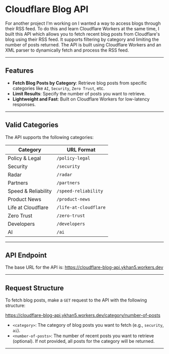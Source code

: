 # Cloudflare Blog API

For another project I'm working on I wanted a way to access blogs through their RSS feed. To do this and learn Cloudflare Workers at the same time, I built this API which allows you to fetch recent blog posts from Cloudflare's blog using their RSS feed. It supports filtering by category and limiting the number of posts returned. The API is built using Cloudflare Workers and an XML parser to dynamically fetch and process the RSS feed.

---

## Features

- **Fetch Blog Posts by Category**: Retrieve blog posts from specific categories like `AI`, `Security`, `Zero Trust`, etc.
- **Limit Results**: Specify the number of posts you want to retrieve.
- **Lightweight and Fast**: Built on Cloudflare Workers for low-latency responses.

---

## Valid Categories

The API supports the following categories:

| Category              | URL Format                     |
|-----------------------|--------------------------------|
| Policy & Legal        | `/policy-legal`               |
| Security              | `/security`                   |
| Radar                 | `/radar`                      |
| Partners              | `/partners`                   |
| Speed & Reliability   | `/speed-reliability`          |
| Product News          | `/product-news`               |
| Life at Cloudflare    | `/life-at-cloudflare`         |
| Zero Trust            | `/zero-trust`                 |
| Developers            | `/developers`                 |
| AI                    | `/ai`                         |

---

## API Endpoint

The base URL for the API is:
https://cloudflare-blog-api.ykhan5.workers.dev


---

## Request Structure

To fetch blog posts, make a `GET` request to the API with the following structure:

https://cloudflare-blog-api.ykhan5.workers.dev/category/number-of-posts


- `<category>`: The category of blog posts you want to fetch (e.g., `security`, `ai`).
- `<number-of-posts>`: The number of recent posts you want to retrieve (optional). If not provided, all posts for the category will be returned.

---
